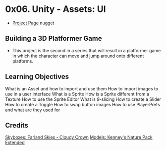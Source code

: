 # 0x06. Unity - Assets: UI
- [Project Page](https://intranet.hbtn.io/projects/437)
nugget

## Building a 3D Platformer Game
- This project is the second in a series that will result in a platformer game in which the character can move and jump around onto different platforms.

## Learning Objectives

What is an Asset and how to import and use them
How to import images to use in a user interface
What is a Sprite
How is a Sprite different from a Texture
How to use the Sprite Editor
What is 9-slicing
How to create a Slider
How to create a Toggle
How to swap button images
How to use PlayerPrefs and what are they used for

## Credits

[Skyboxes: Farland Skies - Cloudy Crown](https://assetstore.unity.com/packages/2d/textures-materials/sky/farland-skies-cloudy-crown-60004)
[Models: Kenney's Nature Pack Extended](https://kenney.nl/assets/nature-pack-extended)
